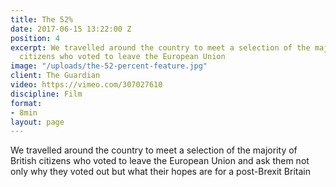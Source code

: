 ```yaml
---
title: The 52%
date: 2017-06-15 13:22:00 Z
position: 4
excerpt: We travelled around the country to meet a selection of the majority of British
  citizens who voted to leave the European Union
image: "/uploads/the-52-percent-feature.jpg"
client: The Guardian
video: https://vimeo.com/307027610
discipline: Film
format:
- 8min
layout: page
---
```


We travelled around the country to meet a selection of the majority of British citizens who voted to leave the European Union and ask them not only why they voted out but what their hopes are for a post-Brexit Britain